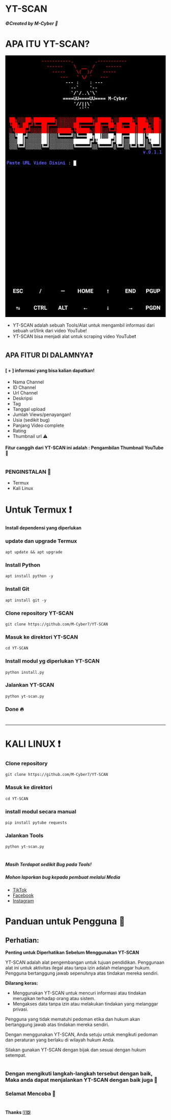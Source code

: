# YT-SCAN
##### ©Created by M-Cyber 🔐

# APA ITU YT-SCAN?
![Logo](banner.jpg)
* YT-SCAN adalah sebuah Tools/Alat untuk mengambil informasi dari sebuah url/link dari video YouTube!
* YT-SCAN bisa menjadi alat untuk scraping video YouTube❗
## APA FITUR DI DALAMNYA❓
#### [ + ] informasi yang bisa kalian dapatkan!
* Nama Channel
* ID Channel 
* Url Channel 
* Deskripsi
* Tag
* Tanggal upload 
* Jumlah Views/penayangan!
* Usia (sedikit bug)
* Panjang Video complete
* Rating
* Thumbnail url ⚠️
#### Fitur canggih dari YT-SCAN ini adalah : Pengambilan Thumbnail YouTube 🤫
#
### PENGINSTALAN 🚀
* Termux
* Kali Linux 
#
# Untuk Termux ❗
#### Install dependensi yang diperlukan 
### update dan upgrade Termux 
```
apt update && apt upgrade
```
### Install Python 
```
apt install python -y 
```
### Install Git
```
apt install git -y 
```
### Clone repository YT-SCAN 
```
git clone https://github.com/M-Cyber7/YT-SCAN
```
### Masuk ke direktori YT-SCAN 
```
cd YT-SCAN
```
### Install modul yg diperlukan YT-SCAN 
```
python install.py
```
### Jalankan YT-SCAN 
```
python yt-scan.py
```
### Done 🔥
#
 __________________
#
# KALI LINUX ❗
### Clone repository
```
git clone https://github.com/M-Cyber7/YT-SCAN
```
### Masuk ke direktori
```
cd YT-SCAN 
```
### install modul secara manual
```
pip install pytube requests
```
### Jalankan Tools 
```
python yt-scan.py
```
#
##### Masih Terdapat sedikit Bug pada Tools!
##### Mohon laporkan bug kepada pembuat melalui Media
* [TikTok](https://tiktok.com/@educationm_cyber_29)
* [Facebook](https://www.facebook.com/profile.php?id=61551079130055)
* [Instagram](https://instagram.com/codingindonesia_?utm_source=qr&igshid=MzNlNGNkZWQ4Mg%3D%3D)
# Panduan untuk Pengguna 🔐

## Perhatian: 
**Penting untuk Diperhatikan Sebelum Menggunakan YT-SCAN**

YT-SCAN adalah alat pengembangan untuk tujuan pendidikan. Penggunaan alat ini untuk aktivitas ilegal atau tanpa izin adalah melanggar hukum. Pengguna bertanggung jawab sepenuhnya atas tindakan mereka sendiri.

**Dilarang keras:**
- Menggunakan YT-SCAN untuk mencuri informasi atau tindakan merugikan terhadap orang atau sistem.
- Mengakses data tanpa izin atau melakukan tindakan yang melanggar privasi.

Pengguna yang tidak mematuhi pedoman etika dan hukum akan bertanggung jawab atas tindakan mereka sendiri.

Dengan menggunakan YT-SCAN, Anda setuju untuk mengikuti pedoman dan peraturan yang berlaku di wilayah hukum Anda.

Silakan gunakan YT-SCAN dengan bijak dan sesuai dengan hukum setempat.
#
### Dengan mengikuti langkah-langkah tersebut dengan baik, Maka anda dapat menjalankan YT-SCAN dengan baik juga 🔐
### Selamat Mencoba 🚀
#
#
#### Thanks 🇮🇩
#

